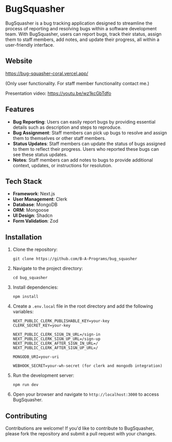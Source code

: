 # BugSquasher

BugSquasher is a bug tracking application designed to streamline the process of reporting and resolving bugs within a software development team. With BugSquasher, users can report bugs, track their status, assign them to staff members, add notes, and update their progress, all within a user-friendly interface.

## Website

https://bug-squasher-coral.vercel.app/

(Only user functionality. For staff member functionality contact me.)

Presentation video: https://youtu.be/wz1kcGbTdfo

## Features

- **Bug Reporting**: Users can easily report bugs by providing essential details such as description and steps to reproduce.
- **Bug Assignment**: Staff members can pick up bugs to resolve and assign them to themselves or other staff members.
- **Status Updates**: Staff members can update the status of bugs assigned to them to reflect their progress. Users who reported these bugs can see these status updates.
- **Notes**: Staff members can add notes to bugs to provide additional context, updates, or instructions for resolution.

## Tech Stack

- **Framework**: Next.js
- **User Management**: Clerk
- **Database**: MongoDB
- **ORM**: Mongoose
- **UI Design**: Shadcn
- **Form Validation**: Zod

## Installation

1. Clone the repository:

   ```git clone https://github.com/B-A-Programs/bug_squasher```
   
3. Navigate to the project directory:

   ```cd bug_squasher```
   
5. Install dependencies:
   
   ```npm install```
   
7. Create a `.env.local` file in the root directory and add the following variables:
   
   ~~~
   NEXT_PUBLIC_CLERK_PUBLISHABLE_KEY=your-key
   CLERK_SECRET_KEY=your-key
  
   NEXT_PUBLIC_CLERK_SIGN_IN_URL=/sign-in
   NEXT_PUBLIC_CLERK_SIGN_UP_URL=/sign-up
   NEXT_PUBLIC_CLERK_AFTER_SIGN_IN_URL=/
   NEXT_PUBLIC_CLERK_AFTER_SIGN_UP_URL=/
  
   MONGODB_URI=your-uri
  
   WEBHOOK_SECRET=your-wh-secret (for clerk and mongodb integration)
   ~~~
   
10. Run the development server:

    ```npm run dev```
    
12. Open your browser and navigate to `http://localhost:3000` to access BugSquasher.

## Contributing

Contributions are welcome! If you'd like to contribute to BugSquasher, please fork the repository and submit a pull request with your changes.
